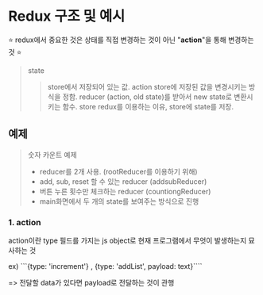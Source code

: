 # Redux 구조 및 예시

⭐ redux에서 중요한 것은 상태를 직접 변경하는 것이 아닌 "**action**"을 통해 변경하는 것 ⭐

> state
>> store에서 저장되어 있는 값.
> action
>> store에 저장된 값을 변경시키는 방식을 정함.
> reducer
>> (action, old state)를 받아서 new state로 변환시키는 함수.
> store
>> redux를 이용하는 이유, store에 state를 저장.


## 예제

> 숫자 카운트 예제
> - reducer를 2개 사용. (rootReducer를 이용하기 위해)
> - add, sub, reset 할 수 있는 reducer (addsubReducer)
> - 버튼 누른 횟수만 체크하는 reducer (countiongReducer)
> - main화면에서 두 개의 state를 보여주는 방식으로 진행

### 1. action

action이란 type 필드를 가지는 js object로 현재 프로그램에서 무엇이 발생하는지 묘사하는 것

ex) ```{type: 'increment'} , {type: 'addList', payload: text}````

=> 전달할 data가 있다면 payload로 전달하는 것이 관행
